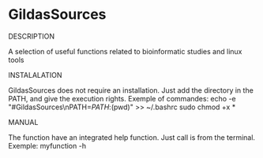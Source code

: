 

# GildasSources



DESCRIPTION

A selection of useful functions related to bioinformatic studies and linux tools



INSTALALATION

GildasSources does not require an installation. Just add the directory in the PATH, and give the execution rights.
Exemple of commandes:
  echo -e "#GildasSources\nPATH=$PATH:$(pwd)" >> ~/.bashrc
  sudo chmod +x *



MANUAL

The function have an integrated help function. Just call is from the terminal. 
Exemple:
  myfunction -h
